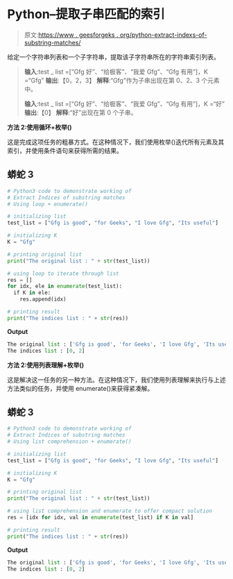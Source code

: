 # Python–提取子串匹配的索引

> 原文:[https://www . geesforgeks . org/python-extract-indexs-of-substring-matches/](https://www.geeksforgeeks.org/python-extract-indices-of-substring-matches/)

给定一个字符串列表和一个子字符串，提取该子字符串所在的字符串索引列表。

> **输入**:test _ list =[“Gfg 好”、“给极客”、“我爱 Gfg”、“Gfg 有用”]，K =“Gfg”
> **输出**:【0，2，3】
> **解释**:“Gfg”作为子串出现在第 0、2、3 个元素中。
> 
> **输入**:test _ list =[“Gfg 好”、“给极客”、“我爱 Gfg”、“Gfg 有用”]，K =“好”
> **输出**:【0】
> **解释**:“好”出现在第 0 个子串。

**方法 2:使用循环+枚举()**

这是完成这项任务的粗暴方式。在这种情况下，我们使用枚举()迭代所有元素及其索引，并使用条件语句来获得所需的结果。

## 蟒蛇 3

```py
# Python3 code to demonstrate working of 
# Extract Indices of substring matches
# Using loop + enumerate()

# initializing list
test_list = ["Gfg is good", "for Geeks", "I love Gfg", "Its useful"]

# initializing K 
K = "Gfg"

# printing original list
print("The original list : " + str(test_list))

# using loop to iterate through list 
res = []
for idx, ele in enumerate(test_list):
  if K in ele:
    res.append(idx)

# printing result 
print("The indices list : " + str(res))
```

**Output**

```py
The original list : ['Gfg is good', 'for Geeks', 'I love Gfg', 'Its useful']
The indices list : [0, 2]

```

**方法 2:使用列表理解+枚举()**

这是解决这一任务的另一种方法。在这种情况下，我们使用列表理解来执行与上述方法类似的任务，并使用 enumerate()来获得紧凑解。

## 蟒蛇 3

```py
# Python3 code to demonstrate working of 
# Extract Indices of substring matches
# Using list comprehension + enumerate()

# initializing list
test_list = ["Gfg is good", "for Geeks", "I love Gfg", "Its useful"]

# initializing K 
K = "Gfg"

# printing original list
print("The original list : " + str(test_list))

# using list comprehension and enumerate to offer compact solution
res = [idx for idx, val in enumerate(test_list) if K in val]

# printing result 
print("The indices list : " + str(res))
```

**Output**

```py
The original list : ['Gfg is good', 'for Geeks', 'I love Gfg', 'Its useful']
The indices list : [0, 2]

```